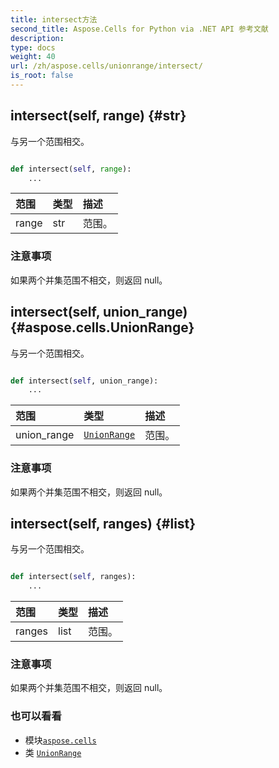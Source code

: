 ```yaml
---
title: intersect方法
second_title: Aspose.Cells for Python via .NET API 参考文献
description:
type: docs
weight: 40
url: /zh/aspose.cells/unionrange/intersect/
is_root: false
---
```

##  intersect(self, range) {#str}
与另一个范围相交。



```python

def intersect(self, range):
    ...
```


|范围|类型|描述|
| :- | :- | :- |
| range | str |范围。|
### 注意事项

如果两个并集范围不相交，则返回 null。

##  intersect(self, union_range) {#aspose.cells.UnionRange}

与另一个范围相交。



```python

def intersect(self, union_range):
    ...
```


|范围|类型|描述|
| :- | :- | :- |
| union_range | [`UnionRange`](/cells/python-net/zh/aspose.cells/unionrange) |范围。|
### 注意事项

如果两个并集范围不相交，则返回 null。

##  intersect(self, ranges) {#list}

与另一个范围相交。



```python

def intersect(self, ranges):
    ...
```


|范围|类型|描述|
| :- | :- | :- |
| ranges | list |范围。|
### 注意事项

如果两个并集范围不相交，则返回 null。


### 也可以看看

* 模块[`aspose.cells`](../../)
* 类 [`UnionRange`](/cells/python-net/zh/aspose.cells/unionrange)
